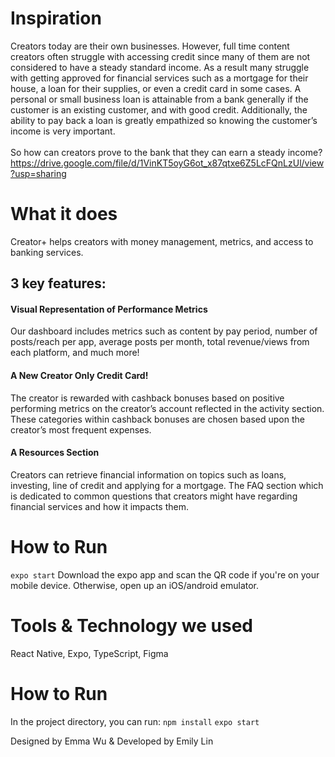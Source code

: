 # Inspiration
Creators today are their own businesses. However, full time content creators often struggle with accessing credit since many of them are not considered to have a steady standard income. As a result many struggle with getting approved for financial services such as a mortgage for their house, a loan for their supplies, or even a credit card in some cases. A personal or small business loan is attainable from a bank generally if the customer is an existing customer, and with good credit. Additionally, the ability to pay back a loan is greatly empathized so knowing the customer’s income is very important.
 <br>
<br>
So how can creators prove to the bank that they can earn a steady income?
https://drive.google.com/file/d/1VinKT5oyG6ot_x87qtxe6Z5LcFQnLzUl/view?usp=sharing

# What it does
Creator+ helps creators with money management, metrics, and access to banking services.
## 3 key features:
#### Visual Representation of Performance Metrics
Our dashboard includes metrics such as content by pay period, number of posts/reach per app, average posts per month, total revenue/views from each platform, and much more! 
#### A New Creator Only Credit Card!
The creator is rewarded with cashback bonuses based on positive performing metrics on the creator’s account reflected in the activity section. These categories within cashback bonuses are chosen based upon the creator’s most frequent expenses. 
#### A Resources Section
Creators can retrieve financial information on topics such as loans, investing, line of credit and applying for a mortgage. The FAQ section which is dedicated to common questions that creators might have regarding financial services and how it impacts them.

# How to Run
`expo start`
Download the expo app and scan the QR code if you're on your mobile device. Otherwise, open up an iOS/android emulator.

# Tools & Technology we used
React Native, Expo, TypeScript, Figma

# How to Run
In the project directory, you can run:
`npm install`
`expo start`

Designed by Emma Wu & Developed by Emily Lin
